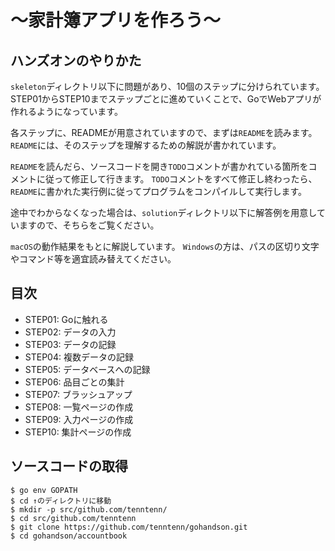 # 〜家計簿アプリを作ろう〜

## ハンズオンのやりかた

`skeleton`ディレクトリ以下に問題があり、10個のステップに分けられています。
STEP01からSTEP10までステップごとに進めていくことで、GoでWebアプリが作れるようになっています。

各ステップに、READMEが用意されていますので、まずは`README`を読みます。
`README`には、そのステップを理解するための解説が書かれています。

`README`を読んだら、ソースコードを開き`TODO`コメントが書かれている箇所をコメントに従って修正して行きます。
`TODO`コメントをすべて修正し終わったら、`README`に書かれた実行例に従ってプログラムをコンパイルして実行します。

途中でわからなくなった場合は、`solution`ディレクトリ以下に解答例を用意していますので、そちらをご覧ください。

`macOS`の動作結果をもとに解説しています。
`Windows`の方は、パスの区切り文字やコマンド等を適宜読み替えてください。

## 目次

* STEP01: Goに触れる
* STEP02: データの入力
* STEP03: データの記録
* STEP04: 複数データの記録
* STEP05: データベースへの記録
* STEP06: 品目ごとの集計
* STEP07: ブラッシュアップ
* STEP08: 一覧ページの作成
* STEP09: 入力ページの作成
* STEP10: 集計ページの作成

## ソースコードの取得

```
$ go env GOPATH
$ cd ↑のディレクトリに移動
$ mkdir -p src/github.com/tenntenn/
$ cd src/github.com/tenntenn
$ git clone https://github.com/tenntenn/gohandson.git
$ cd gohandson/accountbook
```
